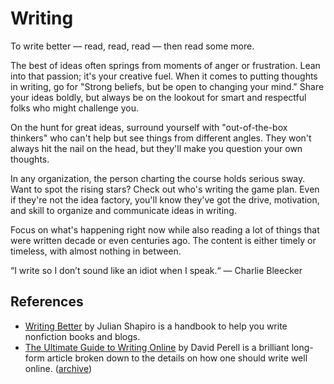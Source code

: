 # Writing

To write better — read, read, read — then read some more.

The best of ideas often springs from moments of anger or frustration. Lean into that passion; it's your creative fuel. When it comes to putting thoughts in writing, go for "Strong beliefs, but be open to changing your mind." Share your ideas boldly, but always be on the lookout for smart and respectful folks who might challenge you.

On the hunt for great ideas, surround yourself with "out-of-the-box thinkers" who can't help but see things from different angles. They won't always hit the nail on the head, but they'll make you question your own thoughts.

In any organization, the person charting the course holds serious sway. Want to spot the rising stars? Check out who's writing the game plan. Even if they're not the idea factory, you'll know they've got the drive, motivation, and skill to organize and communicate ideas in writing.

Focus on what's happening right now while also reading a lot of things that were written decade or even centuries ago. The content is either timely or timeless, with almost nothing in between.

“I write so I don’t sound like an idiot when I speak.“ — Charlie Bleecker

## References

- [Writing Better](https://www.julian.com/guide/write/) by Julian Shapiro is a handbook to help you write nonfiction books and blogs.
- [The Ultimate Guide to Writing Online](https://perell.com/essay/the-ultimate-guide-to-writing-online/) by David Perell is a brilliant long-form article broken down to the details on how one should write well online. ([archive](https://archive.ph/6KncV))
